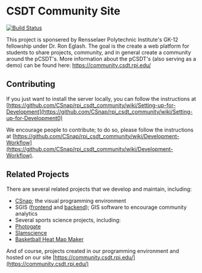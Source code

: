 # CSDT Community Site

[![Build Status](https://travis-ci.org/CSnap/rpi_csdt_community.svg?branch=master)](https://travis-ci.org/CSnap/rpi_csdt_community)

This project is sponsered by Rensselaer Polytechnic Institute's GK-12 fellowship under Dr. Ron Eglash. The goal is the create a web platform for students to share projects, community, and in general create a community around the pCSDT's. More information about the pCSDT's (also serving as a demo) can be found here: https://community.csdt.rpi.edu/

## Contributing

If you just want to install the server locally, you can follow the instructions at [https://github.com/CSnap/rpi_csdt_community/wiki/Setting-up-for-Development](https://github.com/CSnap/rpi_csdt_community/wiki/Setting-up-for-Development0)

We encourage people to contribute; to do so, please follow the instructions at [https://github.com/CSnap/rpi_csdt_community/wiki/Development-Workflow](https://github.com/CSnap/rpi_csdt_community/wiki/Development-Workflow).

## Related Projects

There are several related projects that we develop and maintain, including:

- [CSnap](https://github.com/CSnap/CSnap); the visual programming environment
- SGIS ([frontend](https://github.com/CSnap/SGIS-frontend) and [backend](https://github.com/CSnap/SGIS-backend)); GIS software to encourage community analytics
- Several sports science projects, including:
 - [Photogate](https://github.com/CSnap/photogate)
 - [Slamscience](https://github.com/CSnap/slamscience)
 - [Basketball Heat Map Maker](https://github.com/CSnap/Open-Source-Basketball-Heat-Map-Maker)

And of course, projects created in our programming environment and hosted on our site [https://community.csdt.rpi.edu/](https://community.csdt.rpi.edu/)
